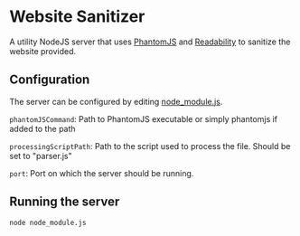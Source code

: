 # Website Sanitizer

A utility NodeJS server that uses [PhantomJS](http://phantomjs.org/) and [Readability](https://github.com/mozilla/readability)
to sanitize the website provided.

## Configuration

The server can be configured by editing [node_module.js](https://github.com/superpixelhq/website-sanitizer/blob/master/node_module.js).

`phantomJSCommand`: Path to PhantomJS executable or simply phantomjs if added to the path

`processingScriptPath`: Path to the script used to process the file. Should be set to "parser.js"

`port`: Port on which the server should be running.

## Running the server

`node node_module.js`
